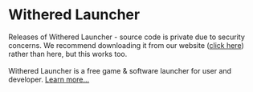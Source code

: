 # Withered Launcher
Releases of Withered Launcher - source code is private due to security concerns. 
We recommend downloading it from our website ([click here](https://withered.app/downloads)) rather than here, but this works too.
<br><br>
Withered Launcher is a free game & software launcher for user and developer. [Learn more...](https://withered.app/about)
